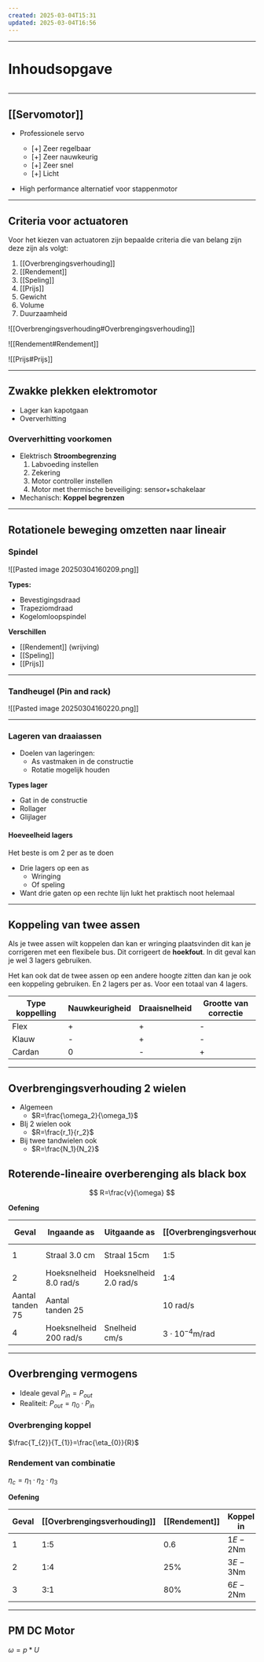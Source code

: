 ```yaml
---
created: 2025-03-04T15:31
updated: 2025-03-04T16:56
---
```


---
# Inhoudsopgave
```toc
```

---

## [[Servomotor]]
- Professionele servo
	+  [+] Zeer regelbaar
	+  [+] Zeer nauwkeurig
	+  [+] Zeer snel
	+  [+] Licht

- High performance alternatief voor stappenmotor
---

## Criteria voor actuatoren

Voor het kiezen van actuatoren zijn bepaalde criteria die van belang zijn deze zijn als volgt:

1. [[Overbrengingsverhouding]]
2. [[Rendement]]
3. [[Speling]]
4. [[Prijs]]
5. Gewicht
6. Volume
7. Duurzaamheid

![[Overbrengingsverhouding#Overbrengingsverhouding]]

![[Rendement#Rendement]]

![[Prijs#Prijs]]

---

## Zwakke plekken elektromotor

- Lager kan kapotgaan
- Oververhitting

### Oververhitting voorkomen
- Elektrisch **Stroombegrenzing**
	1. Labvoeding instellen
	2. Zekering
	3. Motor controller instellen
	4. Motor met thermische beveiliging: sensor+schakelaar
- Mechanisch: **Koppel begrenzen**

---

## Rotationele beweging omzetten naar lineair

### Spindel

![[Pasted image 20250304160209.png]]

**Types:**
- Bevestigingsdraad
- Trapeziomdraad
- Kogelomloopspindel

**Verschillen**
- [[Rendement]] (wrijving)
- [[Speling]]
- [[Prijs]]

---

### Tandheugel (Pin and rack)

![[Pasted image 20250304160220.png]]

---

### Lageren van draaiassen
- Doelen van lageringen:
	- As vastmaken in de constructie
	- Rotatie mogelijk houden

**Types lager**
- Gat in de constructie
- Rollager
- Glijlager

#### Hoeveelheid lagers
Het beste is om 2 per as te doen

- Drie lagers op een as
	- Wringing
	- Of speling
- Want drie gaten op een rechte lijn lukt het praktisch noot helemaal

---

## Koppeling van twee assen
Als je twee assen wilt koppelen dan kan er wringing plaatsvinden dit kan je corrigeren met een flexibele bus. Dit corrigeert de **hoekfout**. In dit geval kan je wel 3 lagers gebruiken.

Het kan ook dat de twee assen op een andere hoogte zitten dan kan je ook een koppeling gebruiken. En 2 lagers per as. Voor een totaal van 4 lagers.


| Type koppelling | Nauwkeurigheid | Draaisnelheid | Grootte van correctie |
| --------------- | -------------- | ------------- | --------------------- |
| Flex            | +              | +             | -                     |
| Klauw           | -              | +             | -                     |
| Cardan          | 0              | -             | +                     | 


---

## Overbrengingsverhouding 2 wielen
- Algemeen
	- $R=\frac{\omega_2}{\omega_1}$
- BIj 2 wielen ook
	- $R=\frac{r_1}{r_2}$
- Bij twee tandwielen ook
	- $R=\frac{N_1}{N_2}$

## Roterende-lineaire overberenging als black box
$$
R=\frac{v}{\omega}
$$

**Oefening**

| Geval            | Ingaande as            | Uitgaande as           | [[Overbrengingsverhouding]]  | Snelheid in | Snelheid uit |     |
| ---------------- | ---------------------- | ---------------------- | ---------------------------- | ----------- | ------------ | --- |
| 1                | Straal 3.0 cm          | Straal 15cm            | 1:5                          | 100 rad/s   |              |     |
| 2                | Hoeksnelheid 8.0 rad/s | Hoeksnelheid 2.0 rad/s | 1:4                          | 8.0 rad/s   | 2.0 rad/s    |     |
| Aantal tanden 75 | Aantal tanden 25       |                        | 10 rad/s                     |             |              |     |
| 4                | Hoeksnelheid 200 rad/s | Snelheid cm/s          | $3\cdot10^{-4} \text{m/rad}$ | -           | -            |     |

---

## Overbrenging vermogens
- Ideale geval $P_{in}=P_{out}$
- Realiteit: $P_{out}= \eta_{0} \cdot P_{in}$

### Overbrenging koppel
$\frac{T_{2}}{T_{1}}=\frac{\eta_{0}}{R}$

### Rendement van combinatie
$\eta_{c}=\eta_{1} \cdot \eta_{2} \cdot \eta_{3}$


**Oefening**

| Geval | [[Overbrengingsverhouding]] | [[Rendement]] | Koppel in        | Koppel Uit         |
| ----- | --------------------------- | ------------- | ---------------- | ------------------ |
| 1     | 1:5                         | 0.6           | $1E-2 \text{Nm}$ | $3E-2 \text{Nm}$   |
| 2     | 1:4                         | 25%           | $3E-3 \text{Nm}$ | $3E-3 \text{Nm}$   |
| 3     | 3:1                         | 80%           | $6E-2 \text{Nm}$ | $1.6E-2 \text{Nm}$ | 

---

## PM DC Motor
$\omega = p * U$